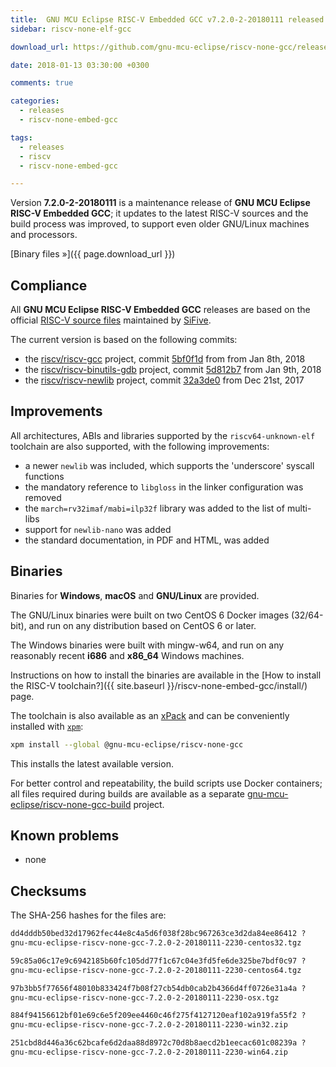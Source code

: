 ```yaml
---
title:  GNU MCU Eclipse RISC-V Embedded GCC v7.2.0-2-20180111 released
sidebar: riscv-none-elf-gcc

download_url: https://github.com/gnu-mcu-eclipse/riscv-none-gcc/releases/tag/v7.2.0-2-20180110/

date: 2018-01-13 03:30:00 +0300

comments: true

categories:
  - releases
  - riscv-none-embed-gcc

tags:
  - releases
  - riscv
  - riscv-none-embed-gcc

---
```


Version **7.2.0-2-20180111** is a maintenance release of **GNU MCU Eclipse RISC-V Embedded GCC**; it updates to the latest RISC-V sources and the build process was improved, to support even older GNU/Linux machines and processors.

[Binary files »]({{ page.download_url }})

## Compliance

All **GNU MCU Eclipse RISC-V Embedded GCC** releases are based on the official [RISC-V source files](https://github.com/riscv/riscv-gcc) maintained by [SiFive](https://www.sifive.com).

The current version is based on the following commits:

- the [riscv/riscv-gcc](https://github.com/riscv/riscv-gcc) project, commit [5bf0f1d](https://github.com/gnu-mcu-eclipse/riscv-none-gcc/commit/5bf0f1db0ed4dd3e0cdd9395e7b258234ac976d9) from from Jan 8th, 2018
- the [riscv/riscv-binutils-gdb](https://github.com/riscv/riscv-binutils-gdb) project, commit [5d812b7](https://github.com/gnu-mcu-eclipse/riscv-binutils-gdb/commit/5d812b72c943d8cfa08d67baed73d1a64eb943e7) from Jan 9th, 2018
- the [riscv/riscv-newlib](https://github.com/riscv/riscv-newlib) project, commit [32a3de0](https://github.com/gnu-mcu-eclipse/riscv-newlib/commit/32a3de0bba1535fc1ca0d8dfae147d1dacaf0979) from Dec 21st, 2017


## Improvements

All architectures, ABIs and libraries supported by the `riscv64-unknown-elf` toolchain are also supported, with the following improvements:

* a newer `newlib` was included, which supports the 'underscore' syscall functions
* the mandatory reference to `libgloss` in the linker configuration was removed
* the `march=rv32imaf/mabi=ilp32f` library was added to the list of multi-libs
* support for `newlib-nano` was added
* the standard documentation, in PDF and HTML, was added

## Binaries

Binaries for **Windows**, **macOS** and **GNU/Linux** are provided.

The GNU/Linux binaries were built on two CentOS 6 Docker images (32/64-bit), and run on any distribution based on CentOS 6 or later.

The Windows binaries were built with mingw-w64, and run on any reasonably recent **i686** and **x86_64** Windows machines.

Instructions on how to install the binaries are available in the [How to install the RISC-V toolchain?]({{ site.baseurl }}/riscv-none-embed-gcc/install/) page.

The toolchain is also available as an [xPack](https://www.npmjs.com/package/@gnu-mcu-eclipse/riscv-none-gcc) and can be conveniently installed with [`xpm`](https://www.npmjs.com/package/xpm):

```sh
xpm install --global @gnu-mcu-eclipse/riscv-none-gcc
```

This installs the latest available version.

For better control and repeatability, the build scripts use Docker containers; all files required during builds are available as a separate [gnu-mcu-eclipse/riscv-none-gcc-build](https://github.com/gnu-mcu-eclipse/riscv-none-gcc-build) project.

## Known problems

* none

## Checksums

The SHA-256 hashes for the files are:

```txt
dd4dddb50bed32d17962fec44e8c4a5d6f038f28bc967263ce3d2da84ee86412 ?
gnu-mcu-eclipse-riscv-none-gcc-7.2.0-2-20180111-2230-centos32.tgz

59c85a06c17e9c6942185b60fc105dd77f1c67c04e3fd5fe6de325be7bdf0c97 ?
gnu-mcu-eclipse-riscv-none-gcc-7.2.0-2-20180111-2230-centos64.tgz

97b3bb5f77656f48010b833424f7b08f27cb54db0cab2b4366d4ff0726e31a4a ?
gnu-mcu-eclipse-riscv-none-gcc-7.2.0-2-20180111-2230-osx.tgz

884f94156612bf01e69c6e5f209ee4460c46f275f4127120eaf102a919fa55f2 ?
gnu-mcu-eclipse-riscv-none-gcc-7.2.0-2-20180111-2230-win32.zip

251cbd8d446a36c62bcafe6d2daa88d8972c70d8b8aecd2b1eecac601c08239a ?
gnu-mcu-eclipse-riscv-none-gcc-7.2.0-2-20180111-2230-win64.zip
```
